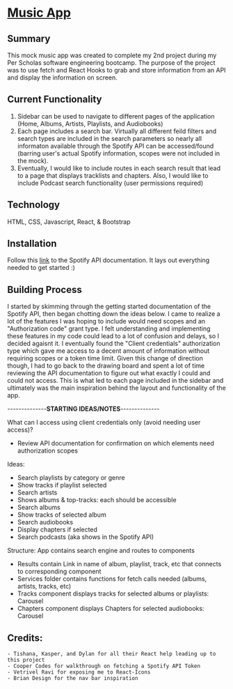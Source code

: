 # [Music App](https://music-hl0j35him-c3-pio.vercel.app/)
## Summary
This mock music app was created to complete my 2nd project during my Per Scholas software engineering bootcamp. The purpose of the project was to use fetch and React Hooks to grab and store information from an API and display the information on screen.

## Current Functionality
1. Sidebar can be used to navigate to different pages of the application (Home, Albums, Artists, Playlists, and Audiobooks)
2. Each page includes a search bar. Virtually all different feild filters and search types are included in the search parameters so nearly all informaton available through the Spotify API can be accessed/found (barring user's actual Spotify information, scopes were not included in the mock).
3. Eventually, I would like to include routes in each search result that lead to a page that displays tracklists and chapters. Also, I would like to include Podcast search functionality (user permissions required)

## Technology
HTML, CSS, Javascript, React, & Bootstrap 

## Installation
Follow this [link](https://developer.spotify.com/documentation/web-api) to the Spotify API documentation. It lays out everything needed to get started :)

## Building Process 
I started by skimming through the getting started documentation of the Spotify API, then began chotting down the ideas below. I came to realize a lot of the features I was hoping to include would need scopes and an "Authorization code" grant type. I felt understanding and implementing these features in my code could lead to a lot of confusion and delays, so I decided agaisnt it. I eventually found the "Client credentials" authorization type which gave me access to a decent amount of information without requiring scopes or a token time limit. Given this change of direction though, I had to go back to the drawing board and spent a lot of time reviewing the API documentation to figure out what exactly I could and could not access. This is what led to each page included in the sidebar and ultimately was the main inspiration behind the layout and functionality of the app. 

--------------**STARTING IDEAS/NOTES**--------------

What can I access using client credentials only (avoid needing user access)?
 - Review API documentation for confirmation on which elements need authorization scopes 

Ideas:
 - Search playlists by category or genre
  - Show tracks if playlist selected 
 - Search artists
  - Shows albums & top-tracks: each should be accessible
 - Search albums
  - Show tracks of selected album
 - Search audiobooks
  - Display chapters if selected
 - Search podcasts (aka shows in the Spotify API)  

Structure:
App contains search engine and routes to components
 - Results contain Link in name of album, playlist, track, etc that connects to corresponding component 
 - Services folder contains functions for fetch calls needed (albums, artists, tracks, etc)
 - Tracks component displays tracks for selected albums or playlists: Carousel 
 - Chapters component displays Chapters for selected audiobooks: Carousel 

## Credits:
    - Tishana, Kasper, and Dylan for all their React help leading up to this project 
    - Cooper Codes for walkthrough on fetching a Spotify API Token
    - Vetrivel Ravi for exposing me to React-Icons 
    - Brian Design for the nav bar inspiration 

